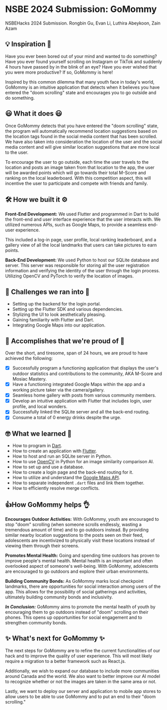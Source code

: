 # NSBE 2024 Submission: GoMommy

NSBEHacks 2024 Submission. Rongbin Gu, Evan Li, Luthira Abeykoon, Zain Azam

## 💡 Inspiration 🌟

Have you ever been bored out of your mind and wanted to do something? Have you ever found yourself scrolling on Instagram or TikTok and suddenly 4 hours have passed by in the blink of an eye? Have you ever wished that you were more productive? If so, GoMommy is here!

Inspired by this common dilemma that many youth face in today's world, GoMommy is an intuitive application that detects when it believes you have entered the "doom scrolling" state and encourages you to go outside and do something.

## 😃 What it does 😃

Once GoMommy detects that you have entered the "doom scrolling" state, the program will automatically recommend location suggestions based on the location tags found in the social media content that has been scrolled. We have also taken into consideration the location of the user and the social media content and will give similar location suggestions that are more local to the user.

To encourage the user to go outside, each time the user travels to the location and posts an image taken from that location to the app, the user will be awarded points which will go towards their total M-Score and ranking on the local leaderboard. With this competition aspect, this will incentive the user to participate and compete with friends and family.

## 🛠️ How we built it ⚙️

**Front-End Development:** We used Flutter and programmed in Dart to build the front-end and user interface experience that the user interacts with. We utilized numerous APIs, such as Google Maps, to provide a seamless end-user experience.

This included a log-in page, user profile, local ranking leaderboard, and a gallery view of all the local landmarks that users can take pictures to earn points.

**Back-End Development:** We used Python to host our SQLite database and server. This server was responsible for storing all the user registration information and verifying the identity of the user through the login process. Utilizing OpenCV and PyTorch to verify the location of images.

## 🚧 Challenges we ran into 🚨

- Setting up the backend for the login portal.
- Setting up the Flutter SDK and various dependencies.
- Stylizing the UI to look aesthetically pleasing.
- Gaining familiarity with Flutter and Dart.
- Integrating Google Maps into our application.

## 🎉 Accomplishes that we're proud of 🎉

Over the short, and tiresome, span of 24 hours, we are proud to have achieved the following:

* [X] Successfully program a functioning application that displays the user's outdoor statistics and contributions to the community, AKA M-Score and Mosiac Mastery.
* [X] Have a functioning integrated Google Maps within the app and a working picture taker via the camera/gallery.
* [X] Seamless home gallery with posts from various community members.
* [X] Develop an intuitive application with Flutter that includes login, user profile, and local wonders.
* [X] Successfully linked the SQLite server and all the back-end routing.
* [X] Consume a total of 0 energy drinks despite the urge.

## 🤓 What we learned 🙌

- How to program in [Dart](https://dart.dev/).
- How to create an application with [Flutter](https://docs.flutter.dev/).
- How to host and run an SQLite server in Python.
- How to use [OpenCV](https://opencv.org/) in Python for an image similarity comparison AI.
- How to set up and use a database.
- How to create a login page and the back-end routing for it.
- How to utilize and understand the [Google Maps API](https://developers.google.com/maps/documentation).
- How to separate independent `.dart` files and link them together.
- How to efficiently resolve merge conflicts.

## 👍How GoMommy helps 👌

**Encourages Outdoor Activities:** With GoMommy, youth are encouraged to stop "doom" scrolling (when someone scrolls endlessly, wasting a tremendous amount of time) and to go outdoors instead. By providing similar nearby location suggestions to the posts seen on their feed, adolescents are incentivized to physically visit these locations instead of viewing them through their screens.

**Promotes Mental Health:** Going and spending time outdoors has proven to improve people's mental health. Mental health is an important and often overlooked aspect of someone's well-being. With GoMommy, adolescents are encouraged to go outdoors and explore their urban environments.

**Building Community Bonds:** As GoMommy marks local checkpoint landmarks, there are opportunities for social interaction among users of the app. This allows for the possibility of social gatherings and activities, ultimately building community bonds and inclusivity.

***In Conclusion:*** GoMommy aims to promote the mental health of youth by encouraging them to go outdoors instead of "doom" scrolling on their phones. This opens up opportunities for social engagement and to strengthen community bonds.

## ✨ What's next for GoMommy ✨

The next steps for GoMommy are to refine the current functionalities of our hack and to improve the quality of user experience. This will most likely require a migration to a better framework such as React.js.

Additionally, we wish to expand our database to include more communities around Canada and the world. We also want to better improve our AI model to recognize whether or not the images are taken in the same area or not.

Lastly, we want to deploy our server and application to mobile app stores to allow users to be able to use GoMommy and to put an end to their "doom scrolling."
